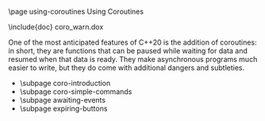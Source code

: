 \page using-coroutines Using Coroutines

\include{doc} coro_warn.dox

One of the most anticipated features of C++20 is the addition of coroutines: in short, they are functions that can be paused while waiting for data and resumed when that data is ready. They make asynchronous programs much easier to write, but they do come with additional dangers and subtleties.

* \subpage coro-introduction
* \subpage coro-simple-commands
* \subpage awaiting-events
* \subpage expiring-buttons
